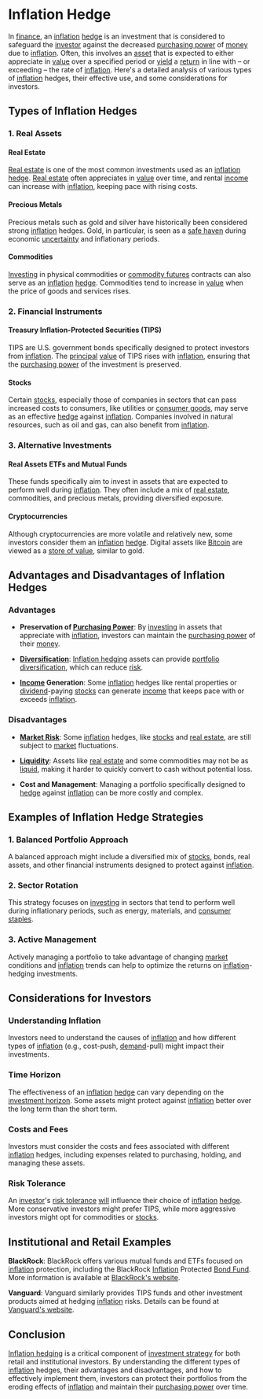 # Inflation Hedge

In [finance](../f/finance.md), an [inflation](../i/inflation.md) [hedge](../h/hedge.md) is an investment that is considered to safeguard the [investor](../i/investor.md) against the decreased [purchasing power](../p/purchasing_power.md) of [money](../m/money.md) due to [inflation](../i/inflation.md). Often, this involves an [asset](../a/asset.md) that is expected to either appreciate in [value](../v/value.md) over a specified period or [yield](../y/yield.md) a [return](../r/return.md) in line with – or exceeding – the rate of [inflation](../i/inflation.md). Here's a detailed analysis of various types of [inflation](../i/inflation.md) hedges, their effective use, and some considerations for investors.

## Types of Inflation Hedges

### 1. **Real Assets**

#### Real Estate
[Real estate](../r/real_estate.md) is one of the most common investments used as an [inflation](../i/inflation.md) [hedge](../h/hedge.md). [Real estate](../r/real_estate.md) often appreciates in [value](../v/value.md) over time, and rental [income](../i/income.md) can increase with [inflation](../i/inflation.md), keeping pace with rising costs. 

#### Precious Metals
Precious metals such as gold and silver have historically been considered strong [inflation](../i/inflation.md) hedges. Gold, in particular, is seen as a [safe haven](../s/safe_haven.md) during economic [uncertainty](../u/uncertainty_in_trading.md) and inflationary periods.

#### Commodities
[Investing](../i/investing.md) in physical commodities or [commodity futures](../c/commodity_futures.md) contracts can also serve as an [inflation](../i/inflation.md) [hedge](../h/hedge.md). Commodities tend to increase in [value](../v/value.md) when the price of goods and services rises.

### 2. **Financial Instruments**

#### Treasury Inflation-Protected Securities (TIPS)
TIPS are U.S. government bonds specifically designed to protect investors from [inflation](../i/inflation.md). The [principal](../p/principal.md) [value](../v/value.md) of TIPS rises with [inflation](../i/inflation.md), ensuring that the [purchasing power](../p/purchasing_power.md) of the investment is preserved.

#### Stocks
Certain [stocks](../s/stock.md), especially those of companies in sectors that can pass increased costs to consumers, like utilities or [consumer goods](../c/consumer_goods.md), may serve as an effective [hedge](../h/hedge.md) against [inflation](../i/inflation.md). Companies involved in natural resources, such as oil and gas, can also benefit from [inflation](../i/inflation.md).

### 3. **Alternative Investments**

#### Real Assets ETFs and Mutual Funds
These funds specifically aim to invest in assets that are expected to perform well during [inflation](../i/inflation.md). They often include a mix of [real estate](../r/real_estate.md), commodities, and precious metals, providing diversified exposure.

#### Cryptocurrencies
Although cryptocurrencies are more volatile and relatively new, some investors consider them an [inflation](../i/inflation.md) [hedge](../h/hedge.md). Digital assets like [Bitcoin](../b/bitcoin.md) are viewed as a [store of value](../s/store_of_value.md), similar to gold.

## Advantages and Disadvantages of Inflation Hedges

### Advantages

- **Preservation of [Purchasing Power](../p/purchasing_power.md)**: By [investing](../i/investing.md) in assets that appreciate with [inflation](../i/inflation.md), investors can maintain the [purchasing power](../p/purchasing_power.md) of their [money](../m/money.md).
  
- **[Diversification](../d/diversification.md)**: [Inflation hedging](../i/inflation_hedging.md) assets can provide [portfolio diversification](../p/portfolio_diversification.md), which can reduce [risk](../r/risk.md).

- **[Income](../i/income.md) Generation**: Some [inflation](../i/inflation.md) hedges like rental properties or [dividend](../d/dividend.md)-paying [stocks](../s/stock.md) can generate [income](../i/income.md) that keeps pace with or exceeds [inflation](../i/inflation.md).

### Disadvantages

- **[Market Risk](../m/market_risk.md)**: Some [inflation](../i/inflation.md) hedges, like [stocks](../s/stock.md) and [real estate](../r/real_estate.md), are still subject to [market](../m/market.md) fluctuations.

- **[Liquidity](../l/liquidity.md)**: Assets like [real estate](../r/real_estate.md) and some commodities may not be as [liquid](../l/liquid.md), making it harder to quickly convert to cash without potential loss.

- **Cost and Management**: Managing a portfolio specifically designed to [hedge](../h/hedge.md) against [inflation](../i/inflation.md) can be more costly and complex.

## Examples of Inflation Hedge Strategies

### 1. **Balanced Portfolio Approach**
A balanced approach might include a diversified mix of [stocks](../s/stock.md), bonds, real assets, and other financial instruments designed to protect against [inflation](../i/inflation.md).

### 2. **Sector Rotation**
This strategy focuses on [investing](../i/investing.md) in sectors that tend to perform well during inflationary periods, such as energy, materials, and [consumer staples](../c/consumer_staples.md).

### 3. **Active Management**
Actively managing a portfolio to take advantage of changing [market](../m/market.md) conditions and [inflation](../i/inflation.md) trends can help to optimize the returns on [inflation](../i/inflation.md)-hedging investments.

## Considerations for Investors

### Understanding Inflation
Investors need to understand the causes of [inflation](../i/inflation.md) and how different types of [inflation](../i/inflation.md) (e.g., cost-push, [demand](../d/demand.md)-pull) might impact their investments.

### Time Horizon
The effectiveness of an [inflation](../i/inflation.md) [hedge](../h/hedge.md) can vary depending on the [investment horizon](../i/investment_horizon.md). Some assets might protect against [inflation](../i/inflation.md) better over the long term than the short term.

### Costs and Fees
Investors must consider the costs and fees associated with different [inflation](../i/inflation.md) hedges, including expenses related to purchasing, holding, and managing these assets.

### Risk Tolerance
An [investor](../i/investor.md)'s [risk tolerance](../r/risk_tolerance.md) [will](../w/will.md) influence their choice of [inflation](../i/inflation.md) [hedge](../h/hedge.md). More conservative investors might prefer TIPS, while more aggressive investors might opt for commodities or [stocks](../s/stock.md).

## Institutional and Retail Examples

**BlackRock**: BlackRock offers various mutual funds and ETFs focused on [inflation](../i/inflation.md) protection, including the BlackRock [Inflation](../i/inflation.md) Protected [Bond Fund](../b/bond_fund.md). More information is available at [BlackRock's website](https://www.blackrock.com).

**Vanguard**: Vanguard similarly provides TIPS funds and other investment products aimed at hedging [inflation](../i/inflation.md) risks. Details can be found at [Vanguard's website](https://investor.vanguard.com).

## Conclusion

[Inflation hedging](../i/inflation_hedging.md) is a critical component of [investment strategy](../i/investment_strategy.md) for both retail and institutional investors. By understanding the different types of [inflation](../i/inflation.md) hedges, their advantages and disadvantages, and how to effectively implement them, investors can protect their portfolios from the eroding effects of [inflation](../i/inflation.md) and maintain their [purchasing power](../p/purchasing_power.md) over time.